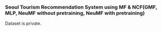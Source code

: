 ### Seoul Tourism Recommendation System using MF & NCF(GMF, MLP, NeuMF without pretraining, NeuMF with pretraining)
Dataset is private.